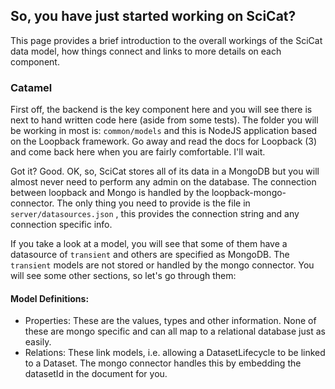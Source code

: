 ## So, you have just started working on SciCat?

This page provides a brief introduction to the overall workings of the SciCat data model, how things connect and links to more details on each component.

### Catamel

First off, the backend is the key component here and you will see there is next to hand written code here \(aside from some tests\). The folder you will be working in most is: `common/models` and this is NodeJS application based on the Loopback framework. Go away and read the docs for Loopback \(3\) and come back here when you are fairly comfortable. I'll wait.

Got it? Good. OK, so, SciCat stores all of its data in a MongoDB but you will almost never need to perform any admin on the database. The connection between loopback and Mongo is handled by the loopback-mongo-connector. The only thing you need to provide is the file in `server/datasources.json` , this provides the connection string and any connection specific info.

If you take a look at a model, you will see that some of them have a datasource of `transient` and others are specified as MongoDB. The `transient` models are not stored or handled by the mongo connector. You will see some other sections, so let's go through them:

#### Model Definitions:

* Properties: These are the values, types and other information. None of these are mongo specific and can all map to a relational database just as easily.
* Relations: These link models, i.e. allowing a DatasetLifecycle to be linked to a Dataset. The mongo connector handles this by embedding the datasetId in the document for you.




